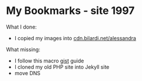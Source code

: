 # My Bookmarks - site 1997
What I done:
- I copied my images into [cdn.bilardi.net/alessandra](https://github.com/bilardi/cdn.aws)

What missing:
- I follow this macro [gist](https://gist.github.com/bilardi/6b6cdcfabed5e5976ba697544be714d6) guide
- I cloned my old PHP site into Jekyll site
- move DNS
